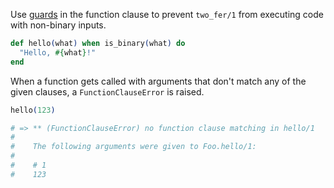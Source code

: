 <!--
This error is raised when the solution uses guards, but not in the function clause
-->

Use [guards](https://hexdocs.pm/elixir/master/guards.html) in the function clause to prevent `two_fer/1` from executing code with non-binary inputs.

```elixir
def hello(what) when is_binary(what) do
  "Hello, #{what}!"
end
```

When a function gets called with arguments that don't match any of the given clauses, a `FunctionClauseError` is raised.

```elixir
hello(123)

# => ** (FunctionClauseError) no function clause matching in hello/1
#
#    The following arguments were given to Foo.hello/1:
#
#    # 1
#    123
```
